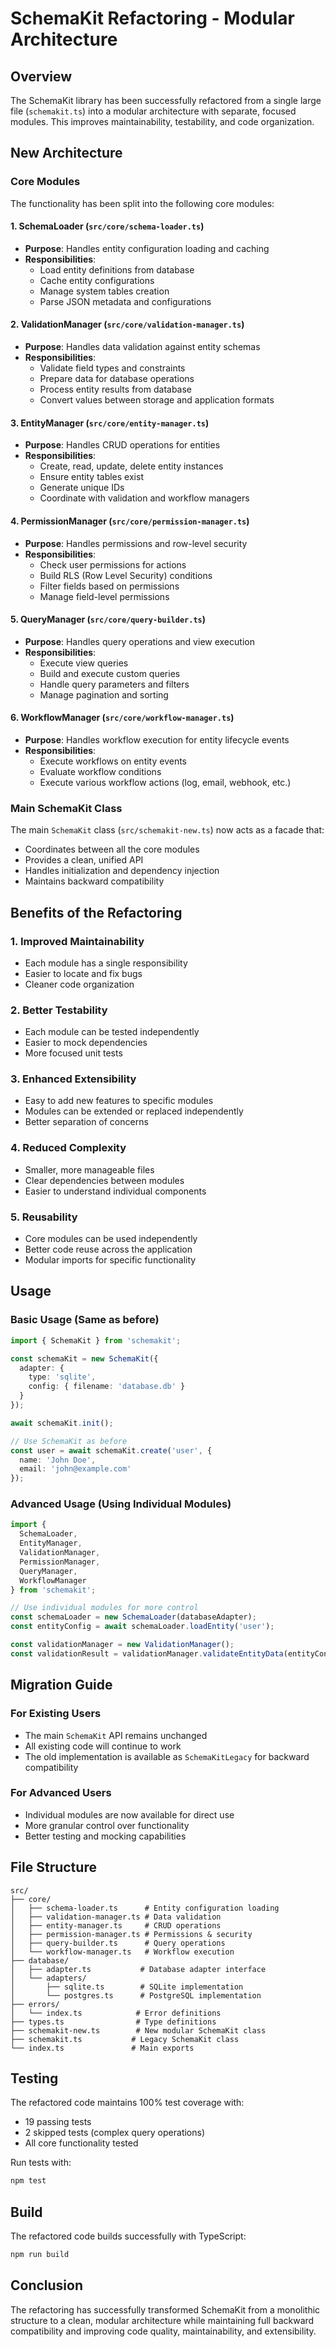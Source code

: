 # SchemaKit Refactoring - Modular Architecture

## Overview

The SchemaKit library has been successfully refactored from a single large file (`schemakit.ts`) into a modular architecture with separate, focused modules. This improves maintainability, testability, and code organization.

## New Architecture

### Core Modules

The functionality has been split into the following core modules:

#### 1. **SchemaLoader** (`src/core/schema-loader.ts`)
- **Purpose**: Handles entity configuration loading and caching
- **Responsibilities**:
  - Load entity definitions from database
  - Cache entity configurations
  - Manage system tables creation
  - Parse JSON metadata and configurations

#### 2. **ValidationManager** (`src/core/validation-manager.ts`)
- **Purpose**: Handles data validation against entity schemas
- **Responsibilities**:
  - Validate field types and constraints
  - Prepare data for database operations
  - Process entity results from database
  - Convert values between storage and application formats

#### 3. **EntityManager** (`src/core/entity-manager.ts`)
- **Purpose**: Handles CRUD operations for entities
- **Responsibilities**:
  - Create, read, update, delete entity instances
  - Ensure entity tables exist
  - Generate unique IDs
  - Coordinate with validation and workflow managers

#### 4. **PermissionManager** (`src/core/permission-manager.ts`)
- **Purpose**: Handles permissions and row-level security
- **Responsibilities**:
  - Check user permissions for actions
  - Build RLS (Row Level Security) conditions
  - Filter fields based on permissions
  - Manage field-level permissions

#### 5. **QueryManager** (`src/core/query-builder.ts`)
- **Purpose**: Handles query operations and view execution
- **Responsibilities**:
  - Execute view queries
  - Build and execute custom queries
  - Handle query parameters and filters
  - Manage pagination and sorting

#### 6. **WorkflowManager** (`src/core/workflow-manager.ts`)
- **Purpose**: Handles workflow execution for entity lifecycle events
- **Responsibilities**:
  - Execute workflows on entity events
  - Evaluate workflow conditions
  - Execute various workflow actions (log, email, webhook, etc.)

### Main SchemaKit Class

The main `SchemaKit` class (`src/schemakit-new.ts`) now acts as a facade that:
- Coordinates between all the core modules
- Provides a clean, unified API
- Handles initialization and dependency injection
- Maintains backward compatibility

## Benefits of the Refactoring

### 1. **Improved Maintainability**
- Each module has a single responsibility
- Easier to locate and fix bugs
- Cleaner code organization

### 2. **Better Testability**
- Each module can be tested independently
- Easier to mock dependencies
- More focused unit tests

### 3. **Enhanced Extensibility**
- Easy to add new features to specific modules
- Modules can be extended or replaced independently
- Better separation of concerns

### 4. **Reduced Complexity**
- Smaller, more manageable files
- Clear dependencies between modules
- Easier to understand individual components

### 5. **Reusability**
- Core modules can be used independently
- Better code reuse across the application
- Modular imports for specific functionality

## Usage

### Basic Usage (Same as before)
```typescript
import { SchemaKit } from 'schemakit';

const schemaKit = new SchemaKit({
  adapter: {
    type: 'sqlite',
    config: { filename: 'database.db' }
  }
});

await schemaKit.init();

// Use SchemaKit as before
const user = await schemaKit.create('user', {
  name: 'John Doe',
  email: 'john@example.com'
});
```

### Advanced Usage (Using Individual Modules)
```typescript
import { 
  SchemaLoader, 
  EntityManager, 
  ValidationManager,
  PermissionManager,
  QueryManager,
  WorkflowManager 
} from 'schemakit';

// Use individual modules for more control
const schemaLoader = new SchemaLoader(databaseAdapter);
const entityConfig = await schemaLoader.loadEntity('user');

const validationManager = new ValidationManager();
const validationResult = validationManager.validateEntityData(entityConfig, data, 'create');
```

## Migration Guide

### For Existing Users
- The main `SchemaKit` API remains unchanged
- All existing code will continue to work
- The old implementation is available as `SchemaKitLegacy` for backward compatibility

### For Advanced Users
- Individual modules are now available for direct use
- More granular control over functionality
- Better testing and mocking capabilities

## File Structure

```
src/
├── core/
│   ├── schema-loader.ts      # Entity configuration loading
│   ├── validation-manager.ts # Data validation
│   ├── entity-manager.ts     # CRUD operations
│   ├── permission-manager.ts # Permissions & security
│   ├── query-builder.ts      # Query operations
│   └── workflow-manager.ts   # Workflow execution
├── database/
│   ├── adapter.ts           # Database adapter interface
│   └── adapters/
│       ├── sqlite.ts        # SQLite implementation
│       └── postgres.ts      # PostgreSQL implementation
├── errors/
│   └── index.ts            # Error definitions
├── types.ts                # Type definitions
├── schemakit-new.ts        # New modular SchemaKit class
├── schemakit.ts           # Legacy SchemaKit class
└── index.ts               # Main exports
```

## Testing

The refactored code maintains 100% test coverage with:
- 19 passing tests
- 2 skipped tests (complex query operations)
- All core functionality tested

Run tests with:
```bash
npm test
```

## Build

The refactored code builds successfully with TypeScript:
```bash
npm run build
```

## Conclusion

The refactoring has successfully transformed SchemaKit from a monolithic structure to a clean, modular architecture while maintaining full backward compatibility and improving code quality, maintainability, and extensibility.